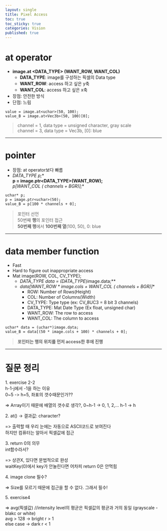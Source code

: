 ```yaml
---
layout: single
title: Pixel Access
toc: true
toc_sticky: true
categories: Vision
published: true
---
```


# at operator
* **image.at &#60;DATA_TYPE&#62; (WANT_ROW, WANT_COL)**
    * **DATA_TYPE**: image를 구성하는 픽셀의 Data type
    * **WANT_ROW**: access 하고 싶은 y축
    * **WANT_COL**: access 하고 싶은 x축
* 장점: 안전한 방식
* 단점: 느림

```
value = image.at<uchar>(50, 100);
value_B = image.at<Vec3b>(50, 100)[0];
```
> channel = 1, data type = unsigned character, gray scale<br/>
> channel = 3, data type = Vec3b, &#91;0&#93;: blue

--------------

# pointer
* 장점: at operator보다 빠름
* **DATA_TYPE* p;**
 <br/>**p = image.ptr&#60;DATA_TYPE&#62;(WANT_ROW);**
 <br/>**p&#91;WANT_COL (* channels + BGR)&#93;;**
```
uchar* p; 
p = image.ptr<uchar>(50); 
value_B = p[100 * channels + 0]; 
```
> 포인터 선언<br/>
> 50번째 **행**의 포인터 접근<br/>
> **50번째 행**에서 **100번째 열**(100, 50), 0: blue 

--------------

# data member function
* Fast
* Hard to figure out inappropriate access
* Mat image(ROW, COL, CV_TYPE);
    * **DATA_TYPE* data = (DATA_TYPE*)image.data;**
    * **data&#91;WANT_ROW * image.cols + WANT_COL (* channels + BGR)&#93;**
        * ROW: Number of Rows(Height)
        * COL: Number of Columns(Width)
        * CV_TYPE: Type type (ex: CV_8UC3 = 8 bit 3 channels)
        * DATA_TYPE: Mat Date Type (Ex float, unsigned char)
        * WANT_ROW: The row to access
        * WANT_COL: The column to access

```
uchar* data = (uchar*)image.data; 
value_B = data[(50 * image.cols + 100) * channels + 0];
```
> **포인터는 행의 위치를 먼저 access한 후에 진행**

------------

# 질문 정리
1\. exercise 2-2<br/>
   h-1-j에서 -1을 하는 이유<br/>
   0~5 -> h=5, 좌표의 갯수때문인가??<br/>
   
=> Array이기 때문에 배열의 갯수로 생각?, 0~h-1 -> 0, 1, 2,... h-1 -> h

2\. at<uchar>() -> 결과값: character?

=> 출력할 때 우리 눈에는 자동으로 ASCII코드로 보여진다<br/>
   하지만 컴퓨터는 알아서 픽셀값에 접근
   
3\. return 0의 의무<br/>
   int함수라서?
   
=> 상관X, 있다면 문법적으로 완성<br/>
waitKey(0)에서 key가 안눌린다면 어차피 return 0은 안먹힘<br/>

4\. image clone 필수?

=> Size를 모르기 때문에 접근을 할 수 없다. 그래서 필수!

5\. exercise4

=> avg(픽셀값) //intensity level의 평균은 픽셀값의 평균과 거의 동일 (grayscale - blakc or white)<br/>
   avg > 128 -> bright r > 1<br/>
   else case -> dark   r < 1
